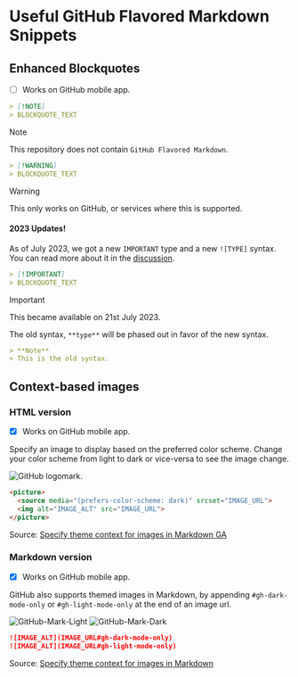 # Useful GitHub Flavored Markdown Snippets

## Enhanced Blockquotes

- [ ] Works on GitHub mobile app.

```md
> [!NOTE]
> BLOCKQUOTE_TEXT
```

> [!NOTE]
> This repository does not contain `GitHub Flavored Markdown`.

```md
> [!WARNING]
> BLOCKQUOTE_TEXT
```

> [!WARNING]
> This only works on GitHub, or services where this is supported.

#### 2023 Updates!

As of July 2023, we got a new `IMPORTANT` type and a new `![TYPE]` syntax. You can read more about it in the [discussion](https://github.com/orgs/community/discussions/16925).

```md
> [!IMPORTANT]
> BLOCKQUOTE_TEXT
```

> [!IMPORTANT]
> This became available on 21st July 2023.

The old syntax, `**type**` will be phased out in favor of the new syntax.

```md
> **Note**
> This is the old syntax.
```

## Context-based images

### HTML version

- [x] Works on GitHub mobile app.

Specify an image to display based on the preferred color scheme. Change your color scheme from light to dark or vice-versa to see the image change.

<picture>
  <source media="(prefers-color-scheme: dark)" srcset="https://user-images.githubusercontent.com/3369400/139447912-e0f43f33-6d9f-45f8-be46-2df5bbc91289.png">
  <img alt="GitHub logomark." src="https://user-images.githubusercontent.com/3369400/139448065-39a229ba-4b06-434b-bc67-616e2ed80c8f.png">
</picture>

```md
<picture>
  <source media="(prefers-color-scheme: dark)" srcset="IMAGE_URL">
  <img alt="IMAGE_ALT" src="IMAGE_URL">
</picture>
```

Source: [Specify theme context for images in Markdown GA](https://github.blog/changelog/2022-08-15-specify-theme-context-for-images-in-markdown-ga/)

### Markdown version

- [x] Works on GitHub mobile app.

GitHub also supports themed images in Markdown, by appending `#gh-dark-mode-only` or `#gh-light-mode-only` at the end of an image url.

![GitHub-Mark-Light](https://user-images.githubusercontent.com/3369400/139447912-e0f43f33-6d9f-45f8-be46-2df5bbc91289.png#gh-dark-mode-only)
![GitHub-Mark-Dark](https://user-images.githubusercontent.com/3369400/139448065-39a229ba-4b06-434b-bc67-616e2ed80c8f.png#gh-light-mode-only)

```md
![IMAGE_ALT](IMAGE_URL#gh-dark-mode-only)
![IMAGE_ALT](IMAGE_URL#gh-light-mode-only)
```

Source: [Specify theme context for images in Markdown](https://github.blog/changelog/2021-11-24-specify-theme-context-for-images-in-markdown/)
